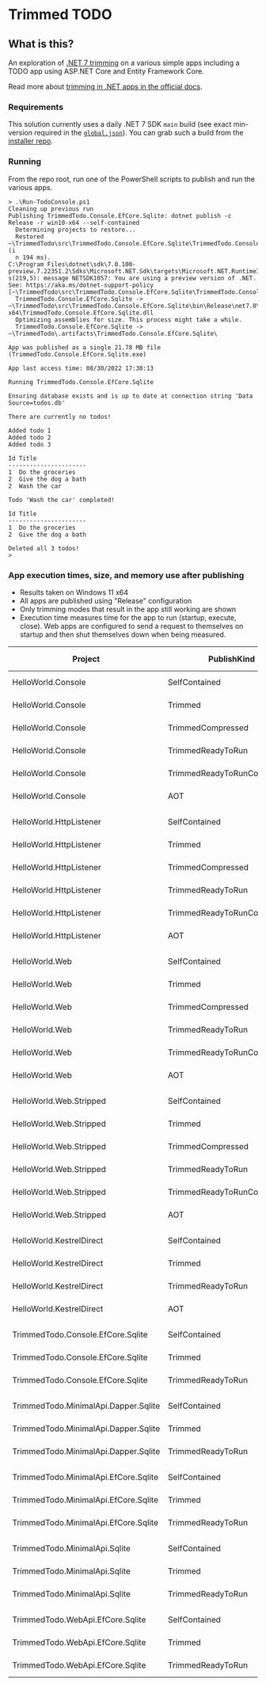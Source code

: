 # Trimmed TODO

## What is this?

An exploration of [.NET 7 trimming](https://docs.microsoft.com/dotnet/core/deploying/trimming/prepare-libraries-for-trimming) on a various simple apps including a TODO app using ASP.NET Core and Entity Framework Core.

Read more about [trimming in .NET apps in the official docs](https://docs.microsoft.com/dotnet/core/deploying/trimming/trimming-options#trimming-framework-library-features).

### Requirements

This solution currently uses a daily .NET 7 SDK `main` build (see exact min-version required in the [`global.json`](global.json)). You can grab such a build from the [installer repo](https://github.com/dotnet/installer).

### Running

From the repo root, run one of the PowerShell scripts to publish and run the various apps.

```terminal
> .\Run-TodoConsole.ps1
Cleaning up previous run
Publishing TrimmedTodo.Console.EfCore.Sqlite: dotnet publish -c Release -r win10-x64 --self-contained
  Determining projects to restore...
  Restored ~\TrimmedTodo\src\TrimmedTodo.Console.EfCore.Sqlite\TrimmedTodo.Console.EfCore.Sqlite.csproj (i
  n 194 ms).
C:\Program Files\dotnet\sdk\7.0.100-preview.7.22351.2\Sdks\Microsoft.NET.Sdk\targets\Microsoft.NET.RuntimeIdentifierInference.target
s(219,5): message NETSDK1057: You are using a preview version of .NET. See: https://aka.ms/dotnet-support-policy [~\TrimmedTodo\src\TrimmedTodo.Console.EfCore.Sqlite\TrimmedTodo.Console.EfCore.Sqlite.csproj]
  TrimmedTodo.Console.EfCore.Sqlite -> ~\TrimmedTodo\src\TrimmedTodo.Console.EfCore.Sqlite\bin\Release\net7.0\win-x64\TrimmedTodo.Console.EfCore.Sqlite.dll
  Optimizing assemblies for size. This process might take a while.
  TrimmedTodo.Console.EfCore.Sqlite -> ~\TrimmedTodo\.artifacts\TrimmedTodo.Console.EfCore.Sqlite\

App was published as a single 21.78 MB file (TrimmedTodo.Console.EfCore.Sqlite.exe)

App last access time: 08/30/2022 17:30:13

Running TrimmedTodo.Console.EfCore.Sqlite

Ensuring database exists and is up to date at connection string 'Data Source=todos.db'

There are currently no todos!

Added todo 1
Added todo 2
Added todo 3

Id Title
----------------------
1  Do the groceries
2  Give the dog a bath
2  Wash the car

Todo 'Wash the car' completed!

Id Title
----------------------
1  Do the groceries
2  Give the dog a bath

Deleted all 3 todos!
>
```

### App execution times, size, and memory use after publishing

- Results taken on Windows 11 x64
- All apps are published using "Release" configuration
- Only trimming modes that result in the app still working are shown
- Execution time measures time for the app to run (startup, execute, close). Web apps are configured to send a request to themselves on startup and then shut themselves down when being measured.

|                              Project |                 PublishKind |  Execution |  App Size | App Memory |
|   ---------------------------------- |---------------------------- |-----------:|----------:|-----------:|
|                   HelloWorld.Console |               SelfContained |   35.71 ms |  69.45 MB |         NA |
|                   HelloWorld.Console |                     Trimmed |   33.97 ms |  11.05 MB |         NA |
|                   HelloWorld.Console |           TrimmedCompressed |   43.46 ms |   9.82 MB |            |
|                   HelloWorld.Console |           TrimmedReadyToRun |   26.34 ms |  14.27 MB |         NA |
|                   HelloWorld.Console | TrimmedReadyToRunCompressed |   47.07 ms |  11.40 MB |            |
|                   HelloWorld.Console |                         AOT |   10.17 ms |   0.97 MB |         NA |
|                                      |                             |            |           |            |
|              HelloWorld.HttpListener |               SelfContained |  117.83 ms |  69.46 MB |   32.03 MB |
|              HelloWorld.HttpListener |                     Trimmed |  275.14 ms |  12.96 MB |   27.11 MB |
|              HelloWorld.HttpListener |           TrimmedCompressed |  287.67 ms |  10.62 MB |   27.20 MB |
|              HelloWorld.HttpListener |           TrimmedReadyToRun |   96.63 ms |  20.36 MB |   26.02 MB |
|              HelloWorld.HttpListener | TrimmedReadyToRunCompressed |  131.53 ms |  14.05 MB |   35.07 MB |
|              HelloWorld.HttpListener |                         AOT |   55.04 ms |   8.72 MB |   14.59 MB |
|                                      |                             |            |           |            |
|                       HelloWorld.Web |               SelfContained |  233.89 ms |  94.23 MB |   50.56 MB |
|                       HelloWorld.Web |                     Trimmed |  507.58 ms |  17.28 MB |   40.39 MB |
|                       HelloWorld.Web |           TrimmedCompressed |  562.42 ms |  12.33 MB |   42.58 MB |
|                       HelloWorld.Web |           TrimmedReadyToRun |  158.79 ms |  37.93 MB |   43.45 MB |
|                       HelloWorld.Web | TrimmedReadyToRunCompressed |  260.63 ms |  20.85 MB |   67.05 MB |
|                       HelloWorld.Web |                         AOT |   72.97 ms |  21.86 MB |   36.15 MB |
|                                      |                             |            |           |            |
|              HelloWorld.Web.Stripped |               SelfContained |  173.00 ms |  94.23 MB |   40.77 MB |
|              HelloWorld.Web.Stripped |                     Trimmed |  348.29 ms |  14.49 MB |   32.32 MB |
|              HelloWorld.Web.Stripped |           TrimmedCompressed |  393.29 ms |  11.21 MB |   33.89 MB |
|              HelloWorld.Web.Stripped |           TrimmedReadyToRun |  118.70 ms |  25.01 MB |   33.15 MB |
|              HelloWorld.Web.Stripped | TrimmedReadyToRunCompressed |  186.30 ms |  15.88 MB |   47.11 MB |
|              HelloWorld.Web.Stripped |                         AOT |   51.85 ms |  12.22 MB |   20.92 MB |
|                                      |                             |            |           |            |
|             HelloWorld.KestrelDirect |               SelfContained |  191.51 ms |  93.88 MB |   42.07 MB |
|             HelloWorld.KestrelDirect |                     Trimmed |  332.89 ms |  13.93 MB |   32.30 MB |
|             HelloWorld.KestrelDirect |           TrimmedReadyToRun |  128.09 ms |  23.20 MB |   32.77 MB |
|             HelloWorld.KestrelDirect |                         AOT |   60.37 ms |  11.16 MB |   18.58 MB |
|                                      |                             |            |           |            |
|    TrimmedTodo.Console.EfCore.Sqlite |               SelfContained |   591.4 ms |  75.78 MB |         NA |
|    TrimmedTodo.Console.EfCore.Sqlite |                     Trimmed |   834.0 ms |  22.07 MB |         NA |
|    TrimmedTodo.Console.EfCore.Sqlite |           TrimmedReadyToRun |   280.3 ms |  51.86 MB |         NA |
|                                      |                             |            |           |            |
| TrimmedTodo.MinimalApi.Dapper.Sqlite |               SelfContained |   385.4 ms | 101.19 MB |   68.15 MB |
| TrimmedTodo.MinimalApi.Dapper.Sqlite |                     Trimmed |   935.4 ms |  32.05 MB |   60.37 MB |
| TrimmedTodo.MinimalApi.Dapper.Sqlite |           TrimmedReadyToRun |   286.4 ms |  69.05 MB |   65.18 MB |
|                                      |                             |            |           |            |
| TrimmedTodo.MinimalApi.EfCore.Sqlite |               SelfContained |   760.9 ms | 105.14 MB |   83.41 MB |
| TrimmedTodo.MinimalApi.EfCore.Sqlite |                     Trimmed | 1,308.9 ms |  36.28 MB |   75.46 MB |
| TrimmedTodo.MinimalApi.EfCore.Sqlite |           TrimmedReadyToRun |   415.1 ms |  81.72 MB |   81.32 MB |
|                                      |                             |            |           |            |
|        TrimmedTodo.MinimalApi.Sqlite |               SelfContained |   370.1 ms | 101.00 MB |   66.36 MB |
|        TrimmedTodo.MinimalApi.Sqlite |                     Trimmed |   829.5 ms |  31.82 MB |   58.36 MB |
|        TrimmedTodo.MinimalApi.Sqlite |           TrimmedReadyToRun |   273.3 ms |  68.33 MB |   63.04 MB |
|                                      |                             |            |           |            |
|     TrimmedTodo.WebApi.EfCore.Sqlite |               SelfContained |   728.9 ms | 105.10 MB |   85.73 MB |
|     TrimmedTodo.WebApi.EfCore.Sqlite |                     Trimmed | 1,303.2 ms |  39.48 MB |   77.83 MB |
|     TrimmedTodo.WebApi.EfCore.Sqlite |           TrimmedReadyToRun |   423.3 ms |  86.26 MB |   84.92 MB |
